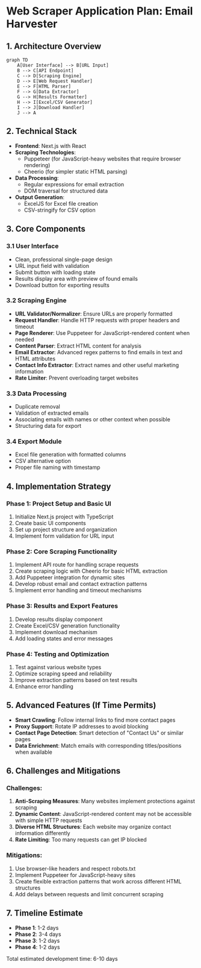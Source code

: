 # Web Scraper Application Plan: Email Harvester

## 1. Architecture Overview

```mermaid
graph TD
    A[User Interface] --> B[URL Input]
    B --> C[API Endpoint]
    C --> D[Scraping Engine]
    D --> E[Web Request Handler]
    E --> F[HTML Parser]
    F --> G[Data Extractor]
    G --> H[Results Formatter]
    H --> I[Excel/CSV Generator]
    I --> J[Download Handler]
    J --> A
```

## 2. Technical Stack

- **Frontend**: Next.js with React
- **Scraping Technologies**:
  - Puppeteer (for JavaScript-heavy websites that require browser rendering)
  - Cheerio (for simpler static HTML parsing)
- **Data Processing**:
  - Regular expressions for email extraction
  - DOM traversal for structured data
- **Output Generation**:
  - ExcelJS for Excel file creation
  - CSV-stringify for CSV option

## 3. Core Components

### 3.1 User Interface

- Clean, professional single-page design
- URL input field with validation
- Submit button with loading state
- Results display area with preview of found emails
- Download button for exporting results

### 3.2 Scraping Engine

- **URL Validator/Normalizer**: Ensure URLs are properly formatted
- **Request Handler**: Handle HTTP requests with proper headers and timeout
- **Page Renderer**: Use Puppeteer for JavaScript-rendered content when needed
- **Content Parser**: Extract HTML content for analysis
- **Email Extractor**: Advanced regex patterns to find emails in text and HTML attributes
- **Contact Info Extractor**: Extract names and other useful marketing information
- **Rate Limiter**: Prevent overloading target websites

### 3.3 Data Processing

- Duplicate removal
- Validation of extracted emails
- Associating emails with names or other context when possible
- Structuring data for export

### 3.4 Export Module

- Excel file generation with formatted columns
- CSV alternative option
- Proper file naming with timestamp

## 4. Implementation Strategy

### Phase 1: Project Setup and Basic UI

1. Initialize Next.js project with TypeScript
2. Create basic UI components
3. Set up project structure and organization
4. Implement form validation for URL input

### Phase 2: Core Scraping Functionality

1. Implement API route for handling scrape requests
2. Create scraping logic with Cheerio for basic HTML extraction
3. Add Puppeteer integration for dynamic sites
4. Develop robust email and contact extraction patterns
5. Implement error handling and timeout mechanisms

### Phase 3: Results and Export Features

1. Develop results display component
2. Create Excel/CSV generation functionality
3. Implement download mechanism
4. Add loading states and error messages

### Phase 4: Testing and Optimization

1. Test against various website types
2. Optimize scraping speed and reliability
3. Improve extraction patterns based on test results
4. Enhance error handling

## 5. Advanced Features (If Time Permits)

- **Smart Crawling**: Follow internal links to find more contact pages
- **Proxy Support**: Rotate IP addresses to avoid blocking
- **Contact Page Detection**: Smart detection of "Contact Us" or similar pages
- **Data Enrichment**: Match emails with corresponding titles/positions when available

## 6. Challenges and Mitigations

### Challenges:

1. **Anti-Scraping Measures**: Many websites implement protections against scraping
2. **Dynamic Content**: JavaScript-rendered content may not be accessible with simple HTTP requests
3. **Diverse HTML Structures**: Each website may organize contact information differently
4. **Rate Limiting**: Too many requests can get IP blocked

### Mitigations:

1. Use browser-like headers and respect robots.txt
2. Implement Puppeteer for JavaScript-heavy sites
3. Create flexible extraction patterns that work across different HTML structures
4. Add delays between requests and limit concurrent scraping

## 7. Timeline Estimate

- **Phase 1**: 1-2 days
- **Phase 2**: 3-4 days
- **Phase 3**: 1-2 days
- **Phase 4**: 1-2 days

Total estimated development time: 6-10 days
